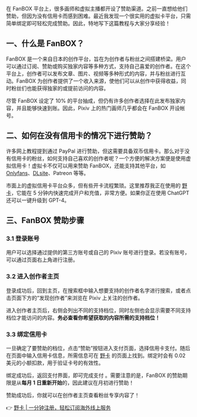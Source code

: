 在 FanBOX 平台上，很多画师和虚拟主播都开设了赞助渠道。之前一直想给他们赞助，但因为没有信用卡而感到困难。最近我发现一个很实用的虚拟卡平台，只需简单绑定即可轻松完成赞助。因此，特地写下这篇教程与大家分享经验！

## 一、什么是 FanBOX？

FanBOX 是一个来自日本的创作平台，旨在为创作者与粉丝之间搭建桥梁。用户可以通过订阅、赞助或购买独家内容等多种方式，支持自己喜爱的创作者。在这个平台上，创作者可以发布文章、图片、视频等多种形式的内容，并与粉丝进行互动。FanBOX 为创作者提供了一个收入来源，使他们可以从创作中获得收益，同时粉丝们也能获得独家的或提前访问的内容。

尽管 FanBOX 设定了 10% 的平台抽成，但仍有许多创作者选择在此发布独家内容，并且能够快速到账。因此，Pixiv 上的热门画师几乎都会在 FanBOX 开设帐号。

## 二、如何在没有信用卡的情况下进行赞助？

许多网上教程提到通过 PayPal 进行赞助，但这需要具备双币信用卡。那么对于没有信用卡的粉丝，如何支持自己喜欢的创作者呢？一个方便的解决方案便是使用虚拟信用卡！虚拟卡不仅可以用来赞助 FanBOX，还能支持其他平台，如 [Onlyfans](https://bit.ly/bewildcard)、[DLsite](https://bit.ly/bewildcard)、Patreon 等等。

市面上的虚拟信用卡平台众多，但有些开卡流程繁琐。这里推荐我正在使用的 [野卡](https://bit.ly/bewildcard)，它能在 5 分钟内快速完成开户和充值，非常方便。如果你正在使用 ChatGPT 还可以一键升级到 GPT-4。

## 三、FanBOX 赞助步骤

### 3.1 登录账号

用户可以选择通过提供的第三方账号或自己的 Pixiv 账号进行登录。若没有账号，可以通过页面右上角进行注册。

### 3.2 进入创作者主页

登录成功后，回到主页，在搜索框中输入想要支持的创作者名字进行搜索，或者点击页面下方的“发现创作者”来浏览在 Pixiv 上关注的创作者。

进入创作者主页后，右侧会列出不同的支持档位，同时左侧也会显示需要不同支持档位才能访问的内容。**务必查看你希望获取的内容所需的支持档位！**

### 3.3 绑定信用卡

一旦确定了要赞助的档位，点击“赞助”按钮进入支付页面，选择信用卡支付。随后在页面中输入信用卡信息，所需信息可在 [野卡](https://bit.ly/bewildcard) 的页面上找到。绑定时会有 0.02 美元的小额扣款，用于验证卡号的有效性。

绑定成功后，返回支付界面，即可完成支付 。需要注意的是，FanBOX 的赞助期限是从**每月 1 日重新开始**的，因此建议在月初进行赞助！

赞助成功后，你就可以在创作者主页查看粉丝专享内容了！

👉 [野卡 | 一分钟注册，轻松订阅海外线上服务](https://bit.ly/bewildcard)